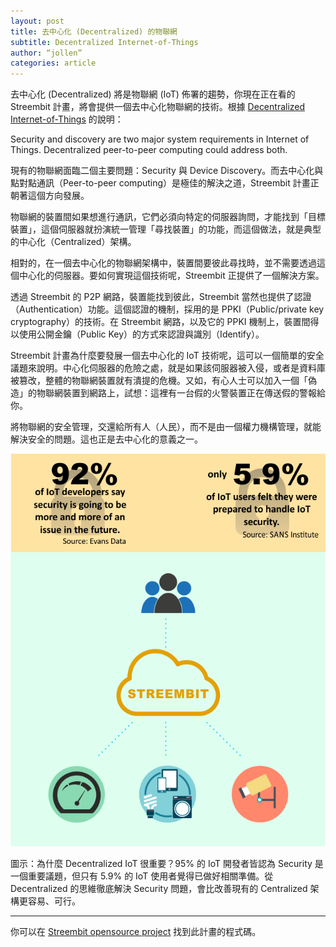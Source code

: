 ```yaml
---
layout: post
title: 去中心化 (Decentralized) 的物聯網
subtitle: Decentralized Internet-of-Things
author: “jollen”
categories: article
---
```



去中心化 (Decentralized) 將是物聯網 (IoT) 佈署的趨勢，你現在正在看的 Streembit 計畫，將會提供一個去中心化物聯網的技術。根據 [Decentralized Internet-of-Things](http://streembit.github.io/2016-05-12-Decentralized-Internet-of-Things/) 的說明：

Security and discovery are two major system requirements in Internet of Things. Decentralized peer-to-peer computing could address both. 

現有的物聯網面臨二個主要問題：Security 與 Device Discovery。而去中心化與點對點通訊（Peer-to-peer computing）是極佳的解決之道，Streembit 計畫正朝著這個方向發展。

物聯網的裝置間如果想進行通訊，它們必須向特定的伺服器詢問，才能找到「目標裝置」，這個伺服器就扮演統一管理「尋找裝置」的功能，而這個做法，就是典型的中心化（Centralized）架構。

相對的，在一個去中心化的物聯網架構中，裝置間要彼此尋找時，並不需要透過這個中心化的伺服器。要如何實現這個技術呢，Streembit 正提供了一個解決方案。

透過 Streembit 的 P2P 網路，裝置能找到彼此，Streembit 當然也提供了認證（Authentication）功能。這個認證的機制，採用的是 PPKI（Public/private key cryptography）的技術。在 Streembit 網路，以及它的 PPKI 機制上，裝置間得以使用公開金鑰（Public Key）的方式來認證與識別（Identify）。

Streembit 計畫為什麼要發展一個去中心化的 IoT 技術呢，這可以一個簡單的安全議題來說明。中心化伺服器的危險之處，就是如果該伺服器被入侵，或者是資料庫被篡改，整體的物聯網裝置就有潰提的危機。又如，有心人士可以加入一個「偽造」的物聯網裝置到網路上，試想：這裡有一台假的火警裝置正在傳送假的警報給你。

將物聯網的安全管理，交還給所有人（人民），而不是由一個權力機構管理，就能解決安全的問題。這也正是去中心化的意義之一。

![Streembit IoT](../img/streembit_iot.png)

圖示：為什麼 Decentralized IoT 很重要？95% 的 IoT 開發者皆認為 Security 是一個重要議題，但只有 5.9% 的 IoT 使用者覺得已做好相關準備。從 Decentralized 的思維徹底解決 Security 問題，會比改善現有的 Centralized 架構更容易、可行。



-------
你可以在 [Streembit opensource project](https://github.com/streembit) 找到此計畫的程式碼。
